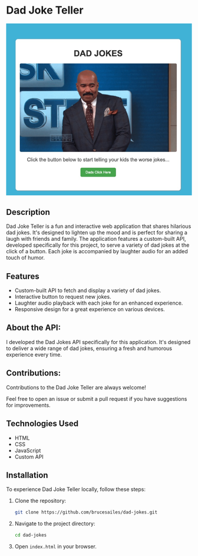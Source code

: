 # Dad Joke Teller

![Dad Joke Teller Screenshot](assets/dad-joke-teller-screenshot.png)


## Description
Dad Joke Teller is a fun and interactive web application that shares hilarious dad jokes. It's designed to lighten up the mood and is perfect for sharing a laugh with friends and family. The application features a custom-built API, developed specifically for this project, to serve a variety of dad jokes at the click of a button. Each joke is accompanied by laughter audio for an added touch of humor.

## Features
- Custom-built API to fetch and display a variety of dad jokes.
- Interactive button to request new jokes.
- Laughter audio playback with each joke for an enhanced experience.
- Responsive design for a great experience on various devices.

## About the API: 
I developed the Dad Jokes API specifically for this application. It's designed to deliver a wide range of dad jokes, ensuring a fresh and humorous experience every time.

## Contributions: 
Contributions to the Dad Joke Teller are always welcome!

Feel free to open an issue or submit a pull request if you have suggestions for improvements.

## Technologies Used
- HTML
- CSS
- JavaScript
- Custom API

## Installation
To experience Dad Joke Teller locally, follow these steps:

1. Clone the repository:
   ```bash
   git clone https://github.com/brucesailes/dad-jokes.git

2. Navigate to the project directory:
   ```bash
   cd dad-jokes

3. Open `index.html` in your browser. 
